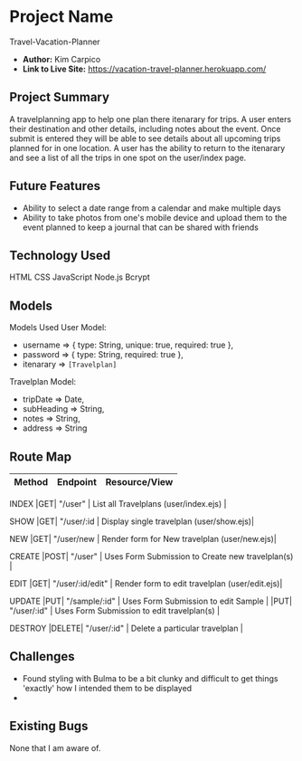 # Project Name
Travel-Vacation-Planner

- **Author:** Kim Carpico
- **Link to Live Site:** https://vacation-travel-planner.herokuapp.com/


## Project Summary
A travelplanning app to help one plan there itenarary for trips. A user enters their destination and other details, including notes about the event. Once submit is entered they will be able to see details about all upcoming trips planned for in one location. A user has the ability to return to the itenarary and see a list of all the trips in one spot on the user/index page. 

## Future Features
- Ability to select a date range from a calendar and make multiple days
- Ability to take photos from one's mobile device and upload them to the event planned to keep a journal that can be shared with friends


## Technology Used
HTML
CSS
JavaScript
Node.js
Bcrypt


## Models
Models Used
User Model:
 - username => { type: String, unique: true, required: true }, 
 - password => { type: String, required: true },
 - itenarary => `[Travelplan]`

 Travelplan Model:
 - tripDate => Date, 
 - subHeading => String, 
 - notes => String,
 - address => String


## Route Map

| Method | Endpoint | Resource/View |
|--------|----------|---------------|
INDEX
|GET| "/user" | List all Travelplans (user/index.ejs) |

SHOW
|GET| "/user/:id | Display single travelplan (user/show.ejs)|

NEW 
|GET| "/user/new | Render form for New travelplan (user/new.ejs)|

CREATE 
|POST| "/user" | Uses Form Submission to Create new travelplan(s) |

EDIT
|GET| "/user/:id/edit" | Render form to edit travelplan (user/edit.ejs)|

UPDATE
|PUT| "/sample/:id" | Uses Form Submission to edit Sample |
|PUT| "/user/:id" | Uses Form Submission to edit travelplan(s) |

DESTROY
|DELETE| "/user/:id" | Delete a particular travelplan |


## Challenges
- Found styling with Bulma to be a bit clunky and difficult to get things 'exactly' how I intended them to be displayed
- 

## Existing Bugs
None that I am aware of.